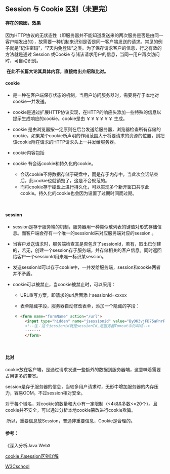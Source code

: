 ## Session 与 Cookie 区别（未更完）

#### 存在的原因，效果

​	因为HTTP协议的无状态性（即服务器并不能知道发送来的两次服务是否是由同一客户端发出的），故需要一种机制来识别是否是同一客户端发送的请求。常见的例子就是“记住密码”，“7天内免登陆”之类。为了保存请求客户的信息，行之有效的方法就是通过 Session 或Cookie 存储该请求用户的信息，当同一用户再次访问时，可自动识别。



​	**在此不长篇大论其具体内容，直接给出介绍和比对。**



#### cookie

 - 是一种在客户端保存状态的机制。当用户访问服务器时，需要将存于本地对cookie一并发送。
 - cookie是通过扩展HTTP协议实现，在HTTP的响应头添加一些特殊的信息以提示生成响应的cookie。cookie是由 ￥￥￥￥￥￥ 生成。
 - cookie 是由浏览器按一定原则在后台发送给服务器，浏览器检查所有存储的cookie，如果某个cookie所声明的作用范围大于将要请求的资源的位置，则把该cookie附在请求的HTTP请求头上一并发给服务器。
 - cookie内容包括



 - cookie 有会话cookie和持久化的cookie。
    - 会话cookie不将数据存储于硬盘中，而是存于内存中。当此次会话结束后，此cookie也就销毁了，这是不合规范的。
    - 而将cookie存于硬盘上进行持久化，可以实现多个新开窗口共享此cookie。持久化的cookie也会因为设置了过期时间而过期。

​		



#### session 

- session是存于服务端的机制，服务器用一种类似散列表的键值对形式存储信息。而客户端会存有一个唯一的sessionId来对应服务端对应的session 。

- 当客户发送请求时，服务端检查其是否包含了sessionId，若有，取出已创建的，若无，创建一个session存于服务端，并存储相关的客户信息。同时返回给客户一个sessionId用来唯一标识某session。

- 发送sessionId可以存于cookie中，一并发给服务端，session和cookie两者并不矛盾。

- cookie可以被禁止，当cookie被禁止时，可以采用：

  - URL重写方案，即请求的url后面添上sessionId=xxxxx

  - 表单隐藏字段，服务器自动修改表单，添加一个隐藏的字段：

  - ```html
    <form name="formName" action="/url">
      <input type="hidden" name="jsessionid" value="ByOK3vjFD75aPnrF7C2HmdnV6QZcEbzWoWiBYEnLerjQ99zWpBng!-145788764">
      <!--注：这个jessionid就是sessionId,是服务器Tomcat中的叫法-->
      ·······
      </form>
    ```

    ​

#### 比对

​	cookie放在客户端，是通过请求发送一些额外的数据到服务器端，这意味着需要占用更多的带宽。

​	session是存于服务器的信息，当较多用户请求时，无形中增加服务器的内存压力，容易OOM。不过session相对安全。

​	对于每个域名，对cookie的数量和大小有一定限制（<4k&&多数<=20个）。且cookie并不安全，可以通过分析本地cookie篡改进行cookie欺骗。

​	所以，重要信息放Session，普通非重要信息，Cookie是合理的。



#### 参考：

《深入分析Java Web》

[cookie 和session区别详解](https://www.cnblogs.com/shiyangxt/articles/1305506.html)	

[W3Cschool](https://www.w3cschool.cn/chenyh1/chenyh1-2zbg2krm.html)		